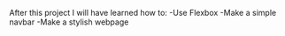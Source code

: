 After this project I will have learned how to: 
-Use Flexbox
-Make a simple navbar
-Make a stylish webpage
